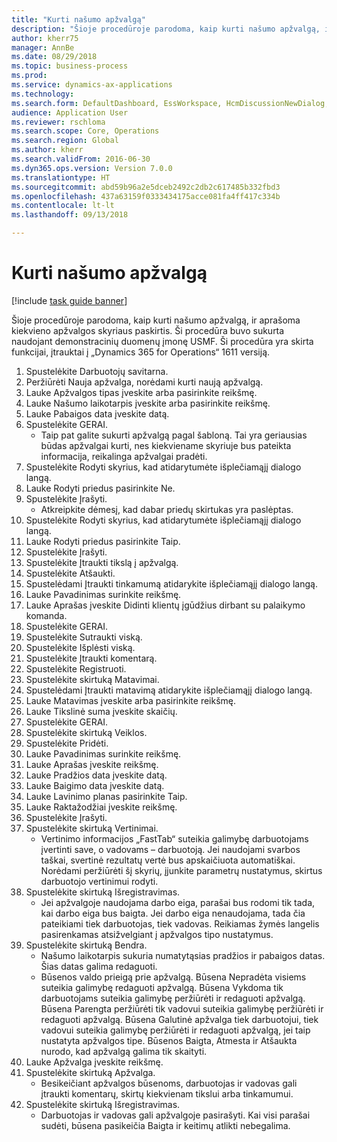 ```yaml
--- 
title: "Kurti našumo apžvalgą"
description: "Šioje procedūroje parodoma, kaip kurti našumo apžvalgą, ir aprašoma kiekvieno apžvalgos skyriaus paskirtis."
author: kherr75
manager: AnnBe
ms.date: 08/29/2018
ms.topic: business-process
ms.prod: 
ms.service: dynamics-ax-applications
ms.technology: 
ms.search.form: DefaultDashboard, EssWorkspace, HcmDiscussionNewDialog, HcmDiscussion, HcmDiscussionChangeSettings, HcmDiscussionAddGoalDialog, HcmTopicCreate, HcmMeasurementDetailDialog, HcmPerfJournalAdd
audience: Application User
ms.reviewer: rschloma
ms.search.scope: Core, Operations
ms.search.region: Global
ms.author: kherr
ms.search.validFrom: 2016-06-30
ms.dyn365.ops.version: Version 7.0.0
ms.translationtype: HT
ms.sourcegitcommit: abd59b96a2e5dceb2492c2db2c617485b332fbd3
ms.openlocfilehash: 437a63159f0333434175acce081fa4ff417c334b
ms.contentlocale: lt-lt
ms.lasthandoff: 09/13/2018

---
```

# <a name="create-a-performance-review"></a>Kurti našumo apžvalgą

[!include [task guide banner](../../includes/task-guide-banner.md)]

Šioje procedūroje parodoma, kaip kurti našumo apžvalgą, ir aprašoma kiekvieno apžvalgos skyriaus paskirtis. Ši procedūra buvo sukurta naudojant demonstracinių duomenų įmonę USMF. Ši procedūra yra skirta funkcijai, įtrauktai į „Dynamics 365 for Operations“ 1611 versiją.

1. Spustelėkite Darbuotojų savitarna.
2. Peržiūrėti Nauja apžvalga, norėdami kurti naują apžvalgą.
3. Lauke Apžvalgos tipas įveskite arba pasirinkite reikšmę.
4. Lauke Našumo laikotarpis įveskite arba pasirinkite reikšmę.
5. Lauke Pabaigos data įveskite datą.
6. Spustelėkite GERAI.
    * Taip pat galite sukurti apžvalgą pagal šabloną. Tai yra geriausias būdas apžvalgai kurti, nes kiekviename skyriuje bus pateikta informacija, reikalinga apžvalgai pradėti.  
7. Spustelėkite Rodyti skyrius, kad atidarytumėte išplečiamąjį dialogo langą.
8. Lauke Rodyti priedus pasirinkite Ne.
9. Spustelėkite Įrašyti.
    * Atkreipkite dėmesį, kad dabar priedų skirtukas yra paslėptas.  
10. Spustelėkite Rodyti skyrius, kad atidarytumėte išplečiamąjį dialogo langą.
11. Lauke Rodyti priedus pasirinkite Taip.
12. Spustelėkite Įrašyti.
13. Spustelėkite Įtraukti tikslą į apžvalgą.
14. Spustelėkite Atšaukti.
15. Spustelėdami Įtraukti tinkamumą atidarykite išplečiamąjį dialogo langą.
16. Lauke Pavadinimas surinkite reikšmę.
17. Lauke Aprašas įveskite Didinti klientų įgūdžius dirbant su palaikymo komanda.
18. Spustelėkite GERAI.
19. Spustelėkite Sutraukti viską.
20. Spustelėkite Išplėsti viską.
21. Spustelėkite Įtraukti komentarą.
22. Spustelėkite Registruoti.
23. Spustelėkite skirtuką Matavimai.
24. Spustelėdami Įtraukti matavimą atidarykite išplečiamąjį dialogo langą.
25. Lauke Matavimas įveskite arba pasirinkite reikšmę.
26. Lauke Tikslinė suma įveskite skaičių.
27. Spustelėkite GERAI.
28. Spustelėkite skirtuką Veiklos.
29. Spustelėkite Pridėti.
30. Lauke Pavadinimas surinkite reikšmę.
31. Lauke Aprašas įveskite reikšmę.
32. Lauke Pradžios data įveskite datą.
33. Lauke Baigimo data įveskite datą.
34. Lauke Lavinimo planas pasirinkite Taip.
35. Lauke Raktažodžiai įveskite reikšmę.
36. Spustelėkite Įrašyti.
37. Spustelėkite skirtuką Vertinimai.
    * Vertinimo informacijos „FastTab“ suteikia galimybę darbuotojams įvertinti save, o vadovams – darbuotoją. Jei naudojami svarbos taškai, svertinė rezultatų vertė bus apskaičiuota automatiškai.    Norėdami peržiūrėti šį skyrių, įjunkite parametrų nustatymus, skirtus darbuotojo vertinimui rodyti.  
38. Spustelėkite skirtuką Išregistravimas.
    * Jei apžvalgoje naudojama darbo eiga, parašai bus rodomi tik tada, kai darbo eiga bus baigta. Jei darbo eiga nenaudojama, tada čia pateikiami tiek darbuotojas, tiek vadovas. Reikiamas žymės langelis pasirenkamas atsižvelgiant į apžvalgos tipo nustatymus.  
39. Spustelėkite skirtuką Bendra.
    * Našumo laikotarpis sukuria numatytąsias pradžios ir pabaigos datas. Šias datas galima redaguoti.  
    * Būsenos valdo prieigą prie apžvalgą. Būsena Nepradėta visiems suteikia galimybę redaguoti apžvalgą. Būsena Vykdoma tik darbuotojams suteikia galimybę peržiūrėti ir redaguoti apžvalgą. Būsena Parengta peržiūrėti tik vadovui suteikia galimybę peržiūrėti ir redaguoti apžvalgą. Būsena Galutinė apžvalga tiek darbuotojui, tiek vadovui suteikia galimybę peržiūrėti ir redaguoti apžvalgą, jei taip nustatyta apžvalgos tipe. Būsenos Baigta, Atmesta ir Atšaukta nurodo, kad apžvalgą galima tik skaityti.  
40. Lauke Apžvalga įveskite reikšmę.
41. Spustelėkite skirtuką Apžvalga.
    * Besikeičiant apžvalgos būsenoms, darbuotojas ir vadovas gali įtraukti komentarų, skirtų kiekvienam tikslui arba tinkamumui.  
42. Spustelėkite skirtuką Išregistravimas.
    * Darbuotojas ir vadovas gali apžvalgoje pasirašyti. Kai visi parašai sudėti, būsena pasikeičia Baigta ir keitimų atlikti nebegalima.  


